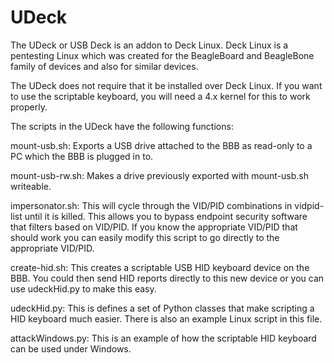 # UDeck
The UDeck or USB Deck is an addon to Deck Linux.
Deck Linux is a pentesting Linux which was created
for the BeagleBoard and BeagleBone family of devices
and also for similar devices.

The UDeck does not require that it be installed over
Deck Linux.  If you want to use the scriptable keyboard, 
you will need a 4.x kernel for this to work properly.

The scripts in the UDeck have the following functions:

mount-usb.sh: Exports a USB drive attached to the BBB
              as read-only to a PC which the BBB is
              plugged in to.

mount-usb-rw.sh: Makes a drive previously exported with
                 mount-usb.sh writeable.  

impersonator.sh: This will cycle through the VID/PID
                 combinations in vidpid-list until it
                 is killed.  This allows you to bypass
                 endpoint security software that filters
                 based on VID/PID.  If you know the 
                 appropriate VID/PID that should work
                 you can easily modify this script to
                 go directly to the appropriate VID/PID.

create-hid.sh: This creates a scriptable USB HID keyboard
               device on the BBB.  You could then send
               HID reports directly to this new device or
               you can use udeckHid.py to make this easy.

udeckHid.py: This is defines a set of Python classes that
             make scripting a HID keyboard much easier.
             There is also an example Linux script in this
             file.

attackWindows.py: This is an example of how the scriptable
                  HID keyboard can be used under Windows.

